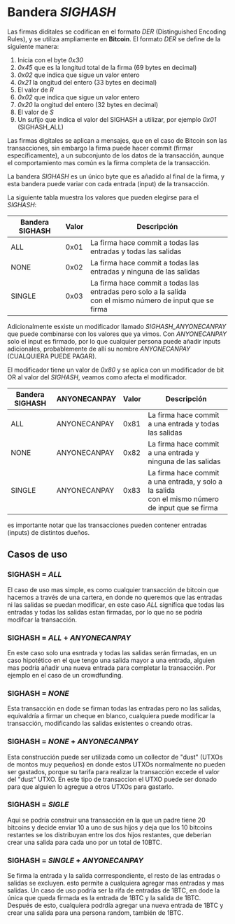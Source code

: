 # Bandera _SIGHASH_ 

Las firmas diditales se codifican en el formato _DER_ (Distinguished Encoding Rules), y se utiliza ampliamente en **Bitcoin**. El formato _DER_ se define de la siguiente manera:
1. Inicia con el byte _0x30_
2. _0x45_ que es la longitud total de la firma (69 bytes en decimal)
3. _0x02_ que indica que sigue un valor entero
4. _0x21_ la ongitud del entero (33 bytes en decimal)
5. El valor de _R_
6. _0x02_ que indica que sigue un valor entero
7. _0x20_ la ongitud del entero (32 bytes en decimal)
8. El valor de _S_
9. Un sufijo que indica el valor del SIGHASH a utilizar, por ejemplo _0x01_ (SIGHASH_ALL)

Las firmas digitales se aplican a mensajes, que en el caso de Bitcoin son las transacciones, sin embargo la firma puede hacer commit (firmar específicamente), a un subconjunto de los datos de la transacción, aunque el comportamiento mas común es la firma completa de la transacción.

La bandera _SIGHASH_ es un único byte que es añadido al final de la firma, y esta bandera puede variar con cada entrada (input) de la transacción.

La siguiente tabla muestra los valores que pueden elegirse para el _SIGHASH_:

| Bandera SIGHASH 	| Valor 	| Descripción                                                                                                  	|
|-----------------	|-------	|--------------------------------------------------------------------------------------------------------------	|
| ALL             	| 0x01  	| La firma hace commit a todas las entradas y todas las salidas                                                	|
| NONE            	| 0x02  	| La firma hace commit a todas las entradas y ninguna de las salidas                                           	|
| SINGLE          	| 0x03  	| La firma hace commit a todas las entradas pero solo a la salida<br>con el mismo número de input que se firma 	|

Adicionalmente esxiste un modificador llamado _SIGHASH_ANYONECANPAY_ que puede combinarse con los valores que ya vimos. Con _ANYONECANPAY_ solo el input es firmado, por lo que cualquier persona puede añadir inputs adicionales, probablemente de allí su nombre _ANYONECANPAY_ (CUALQUIERA PUEDE PAGAR).

El modificador tiene un valor de _0x80_ y se aplica con un modificador de bit OR al valor del _SIGHASH_, veamos como afecta el modificador.

| Bandera SIGHASH 	| ANYONECANPAY 	| Valor 	| Descripción                                                                                         	|
|-----------------	|--------------	|-------	|-----------------------------------------------------------------------------------------------------	|
| ALL             	| ANYONECANPAY 	| 0x81  	| La firma hace commit a una entrada y todas las salidas                                              	|
| NONE            	| ANYONECANPAY 	| 0x82  	| La firma hace commit a una entrada y ninguna de las salidas                                         	|
| SINGLE          	| ANYONECANPAY 	| 0x83  	| La firma hace commit a una entrada, y solo a la salida<br>con el mismo número de input que se firma 	|

es importante notar que las transacciones pueden contener entradas (inputs) de distintos dueños. 

## Casos de uso

### SIGHASH = _ALL_

El caso de uso mas simple, es como cualquier transacción de bitcoin que hacemos a través de una cartera, en donde no queremos que las entradas ni las salidas se puedan modificar, en este caso _ALL_ significa que todas las entradas y todas las salidas estan firmadas, por lo que no se podría modifcar la transacción.

### SIGHASH = _ALL_ + _ANYONECANPAY_
En este caso solo una esntrada y todas las salidas serán firmadas, en un caso hipotético en el que tengo una salida mayor a una entrada, alguien mas podria añadir una nueva entrada para completar la transacción. Por ejemplo en el caso de un crowdfunding.


### SIGHASH = _NONE_
Esta transacción en dode se firman todas las entradas pero no las salidas, equivaldría a firmar un cheque en blanco, cualquiera puede modificar la transacción, modificando las salidas existentes o creando otras.

### SIGHASH = _NONE_ + _ANYONECANPAY_
Esta construcción puede ser utilizada como un collector de "dust" (UTXOs de montos muy pequeños) en donde estos UTXOs normalmente no pueden ser gastados, porque su tarifa para realizar la transacción excede el valor del "dust" UTXO. En este tipo de transaccion el UTXO puede ser donado para que alguien lo agregue a otros UTXOs para gastarlo.

### SIGHASH = _SIGLE_
Aqui se podría construir una transacción en la que un padre tiene 20 bitcoins y decide enviar 10 a uno de sus hijos y deja que los 10 bitcoins restantes se los distribuyan entre los dos hijos restantes, que deberían crear una salida para cada uno por un total de 10BTC.

### SIGHASH = _SINGLE_ + _ANYONECANPAY_
Se firma la entrada y la salida corrrespondiente, el resto de las entradas o salidas se excluyen. esto permite a cualquiera agregar mas entradas y mas salidas. Un caso de uso podría ser la rifa de entradas de 1BTC, en dode la única que queda firmada es la entrada de 1BTC y la salida de 1BTC. Después de esto, cualquiera podrdía agregar una nueva entrada de 1BTC y crear una salida para una persona random, también de 1BTC.
